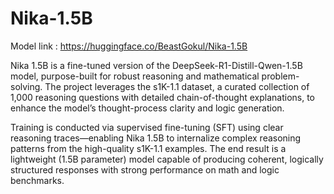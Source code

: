 # Nika-1.5B

Model link : https://huggingface.co/BeastGokul/Nika-1.5B

Nika 1.5B is a fine-tuned version of the DeepSeek-R1-Distill-Qwen-1.5B model, purpose-built for robust reasoning and mathematical problem-solving. The project leverages the s1K-1.1 dataset, a curated collection of 1,000 reasoning questions with detailed chain-of-thought explanations, to enhance the model’s thought-process clarity and logic generation.

Training is conducted via supervised fine-tuning (SFT) using clear reasoning traces—enabling Nika 1.5B to internalize complex reasoning patterns from the high-quality s1K-1.1 examples. The end result is a lightweight (1.5B parameter) model capable of producing coherent, logically structured responses with strong performance on math and logic benchmarks.

